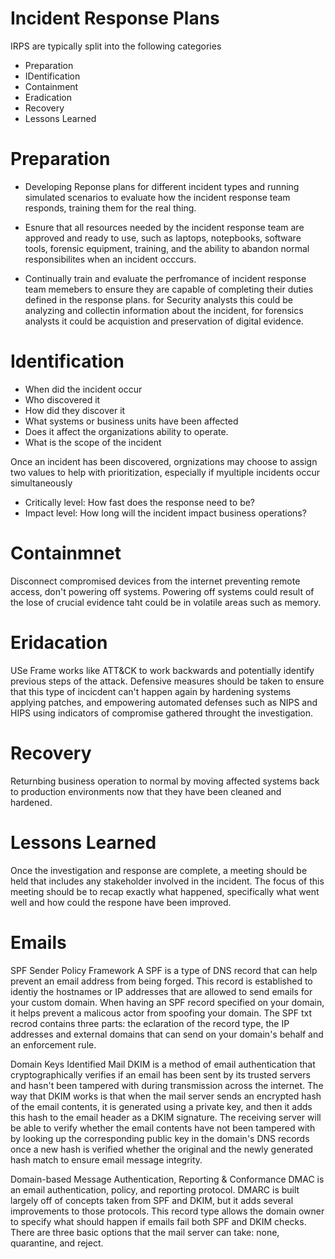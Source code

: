 # Incident Response Plans
IRPS are typically split into the following categories
- Preparation
- IDentification
- Containment
- Eradication
- Recovery
- Lessons Learned


# Preparation
- Developing Reponse plans for different incident types and running simulated scenarios to evaluate how the incident response team responds, training them for the real thing.

- Esnure that all resources needed by the incident response team are approved and ready to use, such as laptops, notepbooks, software tools, forensic equipment, training, and the ability to abandon normal responsibilites when an incident occcurs.

- Continually train and evaluate the perfromance of incident response team memebers to ensure they are capable of completing their duties defined in the response plans. for Security analysts this could be analyzing and collectin information about  the incident, for forensics analysts it could be acquistion and preservation of digital evidence.


# Identification
- When did the incident occur
- Who discovered it
- How did they discover it
- What systems or business units have been affected
- Does it affect the organizations ability to operate.
- What is the scope of the incident

Once an incident has been discovered, orgnizations may choose to assign two values to help with prioritization, especially if myultiple incidents occur simultaneously

- Critically level: How fast does the response need to be?
- Impact level: How long will the incident impact business operations?

# Containmnet
Disconnect compromised devices from the internet preventing remote access, don't powering off systems. Powering off systems could result of the lose of crucial evidence taht could be in volatile areas such as memory. 

# Eridacation
USe Frame works like ATT&CK to work backwards and potentially identify previous  steps of the attack. 
Defensive measures should be taken to ensure that this type of incicdent can't happen again by hardening systems applying patches, and empowering automated defenses such as NIPS and HIPS using indicators of compromise gathered throught the investigation. 

# Recovery
Returnbing business operation to normal by moving affected systems back to production environments now that they have been cleaned and hardened. 

# Lessons Learned
Once the investigation and response are complete, a meeting should be held that includes any stakeholder involved in the incident. The focus of this meeting should be to recap exactly what happened, specifically what went well and how could the respone have been improved. 


# Emails

SPF Sender Policy Framework
A SPF is a type of DNS record that can help prevent an email address from being forged. This record is established to identiy the hostnames or IP addresses that are allowed to send emails for your custom domain. When having an SPF record specified on your domain, it helps prevent a malicous actor from spoofing your domain. The SPF txt recrod contains three parts: the eclaration of the record type, the IP addresses and external domains that can send on your domain's behalf and an enforcement rule. 


Domain Keys Identified Mail
DKIM is a method of email authentication that cryptographically verifies if an email has been sent by its trusted servers and hasn't been tampered with during transmission across the internet. The way that DKIM works is that when the mail server sends an encrypted hash of the email contents, it is generated using a private key, and then it adds this hash to the email header as a DKIM signature. The receiving server will be able to verify whether the email contents have not been tampered with by looking up the corresponding public key in the domain's DNS records once a new hash is verified whether the original and the newly generated hash match to ensure email message integrity. 

Domain-based Message Authentication, Reporting & Conformance
DMAC is an email authentication, policy, and reporting protocol. DMARC is built largely off of concepts taken from SPF and DKIM, but it adds several improvements to those protocols. This record type allows the domain owner to specify what should happen if emails fail both SPF and DKIM checks. There are three basic options that the mail server can take: none, quarantine, and reject. 
